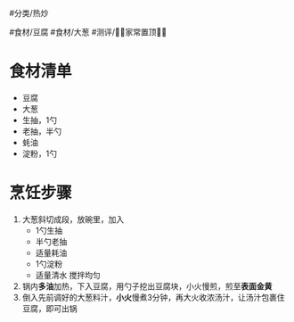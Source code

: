 #分类/热炒 
 
#食材/豆腐 #食材/大葱 
#测评/📌📌家常置顶📌📌

# 食材清单

- 豆腐
- 大葱
- 生抽，1勺
- 老抽，半勺
- 蚝油
- 淀粉，1勺

# 烹饪步骤

1. 大葱斜切成段，放碗里，加入
   - 1勺生抽
   - 半勺老抽
   - 适量耗油
   - 1勺淀粉
   - 适量清水
    搅拌均匀
2. 锅内**多油**加热，下入豆腐，用勺子挖出豆腐块，小火慢煎，煎至**表面金黄**
3. 倒入先前调好的大葱料汁，**小火**慢煮3分钟，再大火收浓汤汁，让汤汁包裹住豆腐，即可出锅